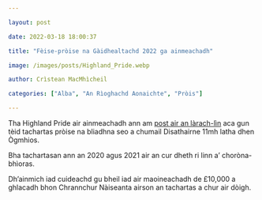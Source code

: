 ```yaml
---

layout: post

date: 2022-03-18 18:00:37

title: "Fèise-pròise na Gàidhealtachd 2022 ga ainmeachadh"

image: /images/posts/Highland_Pride.webp

author: Crìstean MacMhìcheil

categories: ["Alba", "An Rìoghachd Aonaichte", "Pròis"]

---
```


Tha Highland Pride air ainmeachadh ann am [post air an làrach-lìn](https://highlandpride.org/) aca gun tèid tachartas pròise na bliadhna seo a chumail Disathairne 11mh latha dhen Ògmhios.

Bha tachartasan ann an 2020 agus 2021 air an cur dheth ri linn a’ choròna-bhìoras.

Dh’ainmich iad cuideachd gu bheil iad air maoineachadh de £10,000 a ghlacadh bhon Chrannchur Nàiseanta airson an tachartas a chur air dòigh.
